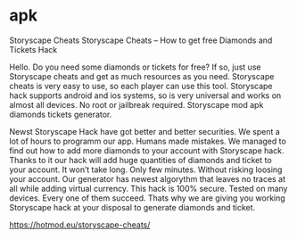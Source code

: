 # apk
Storyscape Cheats
Storyscape Cheats – How to get free Diamonds and Tickets Hack

Hello. Do you need some diamonds or tickets for free? If so, just use Storyscape cheats and get as much resources as you need. Storyscape cheats is very easy to use, so each player can use this tool. Storyscape hack supports android and ios systems, so is very universal and works on almost all devices. No root or jailbreak required. Storyscape mod apk diamonds tickets generator.

Newst Storyscape Hack have got better and better securities. We spent a lot of hours to programm our app. Humans made mistakes. We managed to find out how to add more diamonds to your account with Storyscape hack. Thanks to it our hack will add huge quantities of diamonds and ticket to your account. It won’t take long. Only few minutes. Without risking loosing your account. Our generator has newest algorythm that leaves no traces at all while adding virtual currency. This hack is 100% secure. Tested on many devices. Every one of them succeed. Thats why we are giving you working Storyscape hack at your disposal to generate diamonds and ticket.

https://hotmod.eu/storyscape-cheats/
